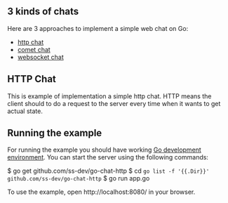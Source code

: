 ## 3 kinds of chats
Here are 3 approaches to implement a simple web chat on Go:
* [http chat](https://github.com/ss-dev/go-chat-http)
* [comet chat](https://github.com/ss-dev/go-chat-comet)
* [websocket chat](https://github.com/ss-dev/go-chat-websocket)

## HTTP Chat
This is example of implementation a simple http chat.
HTTP means the client should to do a request to the server every time when it wants to get actual state.

## Running the example
For running the example you should have working [Go development environment](https://golang.org/doc/install).
You can start the server using the following commands:

$ go get github.com/ss-dev/go-chat-http
$ cd `go list -f '{{.Dir}}' github.com/ss-dev/go-chat-http`
$ go run app.go

To use the example, open http://localhost:8080/ in your browser.
